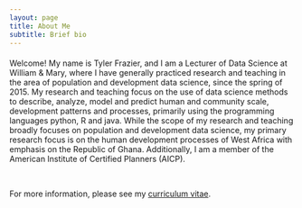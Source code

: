 ```yaml
---
layout: page
title: About Me
subtitle: Brief bio
---
```


<p style = "font-family: 'Open Sans', 'Helvetica Neue', Helvetica, Arial, sans-serif;
  font-size: 20px;
  font-weight: 400;
  margin-bottom: 15px;
  text-align: justify;">

Welcome! My name is Tyler Frazier, and I am a Lecturer of Data Science at William & Mary, where I have generally practiced research and teaching in the area of population and development data science, since the spring of 2015.  My research and teaching focus on the use of data science methods to describe, analyze, model and predict human and community scale, development patterns and processes, primarily using the programming languages python, R and java.  While the scope of my research and teaching broadly focuses on population and development data science, my primary research focus is on the human development processes of West Africa with emphasis on the Republic of Ghana.  Additionally, I am a member of the American Institute of Certified Planners (AICP).  

<br>

For more information, please see my <a href="https://tyler-frazier.github.io/tjfrazier_cv.pdf">curriculum vitae</a>.

</p>
